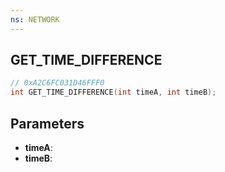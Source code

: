 ```yaml
---
ns: NETWORK
---
```

## GET_TIME_DIFFERENCE

```c
// 0xA2C6FC031D46FFF0
int GET_TIME_DIFFERENCE(int timeA, int timeB);
```

## Parameters
* **timeA**:
* **timeB**:
